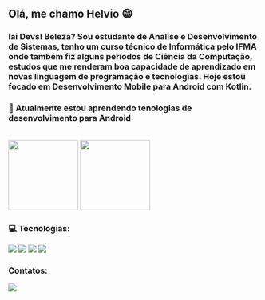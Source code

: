 ## Olá, me chamo Helvio 😁

### Iai Devs! Beleza? Sou estudante de Analise e Desenvolvimento de Sistemas, tenho um curso técnico de Informática pelo IFMA onde também fiz alguns períodos de Ciência da Computação, estudos que me renderam boa capacidade de aprendizado em novas linguagem de programação e tecnologias. Hoje estou focado em Desenvolvimento Mobile para Android com Kotlin.

### 🌱 Atualmente estou aprendendo tenologias de desenvolvimento para Android

<br>

<div>

<img height="140rem" src="https://github-readme-stats-sigma-five.vercel.app/api?username=HelvioSiqueira&show_icons=true&theme=dracula&include_all_commits=true&count_private=true"/>
  
 <img height="140rem" src="https://github-readme-stats-sigma-five.vercel.app/api/top-langs/?username=helviosiqueira&layout=compact&hide=javascript,html,css"/>
</div>

### 💻 Tecnologias:<br>

<div>
<img src="https://img.shields.io/badge/Kotlin-0095D5?&style=for-the-badge&logo=kotlin&logoColor=white" target="_blank">
<img src="https://img.shields.io/badge/Android-3DDC84?style=for-the-badge&logo=android&logoColor=white" target="_blank">
<img src="https://img.shields.io/badge/Android_Studio-3DDC84?style=for-the-badge&logo=android-studio&logoColor=white" target="_blank">
<img src="https://img.shields.io/badge/SQLite-07405E?style=for-the-badge&logo=sqlite&logoColor=white" target="_blank">
</div>

### Contatos: 

<div>

<a href="https://www.linkedin.com/in/helviosiqueira/" ><img src="https://img.shields.io/badge/LinkedIn-0077B5?style=for-the-badge&logo=linkedin&logoColor=white" target="_blank"></a>

</div>
